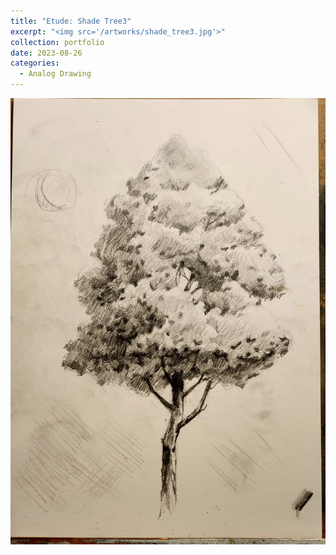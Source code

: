 ```yaml
---
title: "Etude: Shade Tree3"
excerpt: "<img src='/artworks/shade_tree3.jpg'>"
collection: portfolio
date: 2023-08-26
categories: 
  - Analog Drawing
---
```


![shade_tree3](/artworks/shade_tree3.jpg)